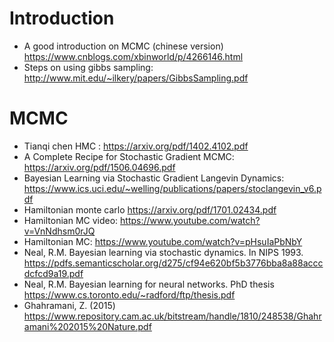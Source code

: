 # Introduction
* A good introduction on MCMC (chinese version) https://www.cnblogs.com/xbinworld/p/4266146.html
* Steps on using gibbs sampling: http://www.mit.edu/~ilkery/papers/GibbsSampling.pdf

# MCMC
* Tianqi chen HMC : https://arxiv.org/pdf/1402.4102.pdf
* A Complete Recipe for Stochastic Gradient MCMC: https://arxiv.org/pdf/1506.04696.pdf
* Bayesian Learning via Stochastic Gradient Langevin Dynamics: https://www.ics.uci.edu/~welling/publications/papers/stoclangevin_v6.pdf
* Hamiltonian monte carlo https://arxiv.org/pdf/1701.02434.pdf
* Hamiltonian MC video: https://www.youtube.com/watch?v=VnNdhsm0rJQ
* Hamiltonian MC: https://www.youtube.com/watch?v=pHsuIaPbNbY
* Neal, R.M. Bayesian learning
via stochastic dynamics. In
NIPS 1993. https://pdfs.semanticscholar.org/d275/cf94e620bf5b3776bba8a88acccdcfcd9a19.pdf
* Neal, R.M. Bayesian learning
for neural networks. PhD
thesis https://www.cs.toronto.edu/~radford/ftp/thesis.pdf
* Ghahramani, Z. (2015) https://www.repository.cam.ac.uk/bitstream/handle/1810/248538/Ghahramani%202015%20Nature.pdf
